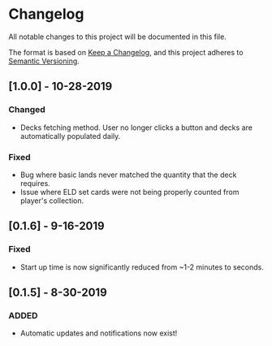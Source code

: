 # Changelog
All notable changes to this project will be documented in this file.

The format is based on [Keep a Changelog](https://keepachangelog.com/en/1.0.0/),
and this project adheres to [Semantic Versioning](https://semver.org/spec/v2.0.0.html).

## [1.0.0] - 10-28-2019
### Changed
- Decks fetching method. User no longer clicks a button and decks are automatically populated daily.
### Fixed
- Bug where basic lands never matched the quantity that the deck requires.
- Issue where ELD set cards were not being properly counted from player's collection.

## [0.1.6] - 9-16-2019
### Fixed
- Start up time is now significantly reduced from ~1-2 minutes to seconds.

## [0.1.5] - 8-30-2019
### ADDED
-  Automatic updates and notifications now exist!
